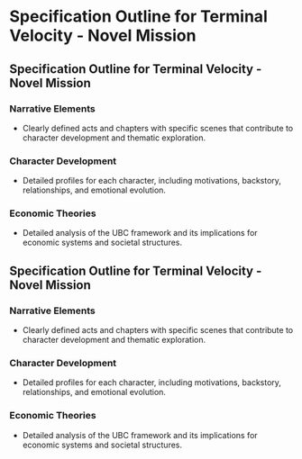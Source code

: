 # Specification Outline for Terminal Velocity - Novel Mission

## Specification Outline for Terminal Velocity - Novel Mission

### Narrative Elements
- Clearly defined acts and chapters with specific scenes that contribute to character development and thematic exploration.

### Character Development
- Detailed profiles for each character, including motivations, backstory, relationships, and emotional evolution.

### Economic Theories
- Detailed analysis of the UBC framework and its implications for economic systems and societal structures.

## Specification Outline for Terminal Velocity - Novel Mission

### Narrative Elements
- Clearly defined acts and chapters with specific scenes that contribute to character development and thematic exploration.

### Character Development
- Detailed profiles for each character, including motivations, backstory, relationships, and emotional evolution.

### Economic Theories
- Detailed analysis of the UBC framework and its implications for economic systems and societal structures.
